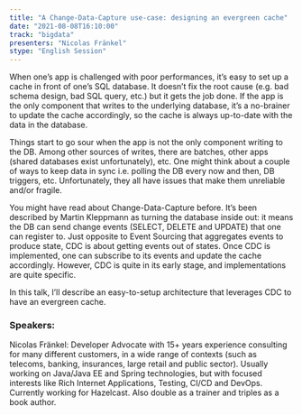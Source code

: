 ```yaml
---
title: "A Change-Data-Capture use-case: designing an evergreen cache"
date: "2021-08-08T16:10:00" 
track: "bigdata"
presenters: "Nicolas Fränkel"
stype: "English Session"
---
```

When one’s app is challenged with poor performances, it’s easy to set up a cache in front of one’s SQL database. It doesn’t fix the root cause (e.g. bad schema design, bad SQL query, etc.) but it gets the job done. If the app is the only component that writes to the underlying database, it’s a no-brainer to update the cache accordingly, so the cache is always up-to-date with the data in the database.
 

 Things start to go sour when the app is not the only component writing to the DB. Among other sources of writes, there are batches, other apps (shared databases exist unfortunately), etc. One might think about a couple of ways to keep data in sync i.e. polling the DB every now and then, DB triggers, etc. Unfortunately, they all have issues that make them unreliable and/or fragile.
 

 You might have read about Change-Data-Capture before. It’s been described by Martin Kleppmann as turning the database inside out: it means the DB can send change events (SELECT, DELETE and UPDATE) that one can register to. Just opposite to Event Sourcing that aggregates events to produce state, CDC is about getting events out of states. Once CDC is implemented, one can subscribe to its events and update the cache accordingly. However, CDC is quite in its early stage, and implementations are quite specific.
 

 In this talk, I’ll describe an easy-to-setup architecture that leverages CDC to have an evergreen cache.
 ### Speakers: 
 Nicolas Fränkel: Developer Advocate with 15+ years experience consulting for many different customers, in a wide range of contexts (such as telecoms, banking, insurances, large retail and public sector). Usually working on Java/Java EE and Spring technologies, but with focused interests like Rich Internet Applications, Testing, CI/CD and DevOps. Currently working for Hazelcast. Also double as a trainer and triples as a book author.